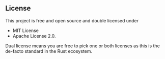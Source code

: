 ## License
This project is free and open source and double licensed under

* MIT License
* Apache License 2.0.

Dual license means you are free to pick one or both licenses as this is the de-facto standard in the Rust ecosystem.
